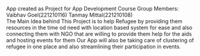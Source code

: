 App created as Project for App Development Course
Group Members:
Vaibhav Goel(221210116)
Tanmay Mittal(221210108)  
The Main Idea behind This Project is to help Refugee by providing them resources in the time od need with location based system for ease and also connecting them with NGO that are willing to provide them help for the aids and hosting events for them 
Our App will also be taking care of clustering of refugee in one place and also streamlining their participation in events.
